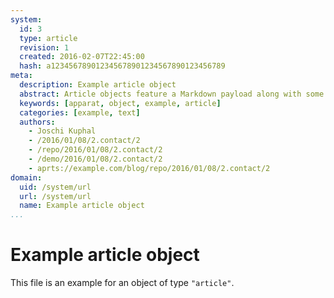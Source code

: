 ```yaml
---
system:
  id: 3
  type: article
  revision: 1
  created: 2016-02-07T22:45:00
  hash: a123456789012345678901234567890123456789
meta:
  description: Example article object
  abstract: Article objects feature a Markdown payload along with some custom properties
  keywords: [apparat, object, example, article]
  categories: [example, text]
  authors:
    - Joschi Kuphal
    - /2016/01/08/2.contact/2
    - /repo/2016/01/08/2.contact/2
    - /demo/2016/01/08/2.contact/2
    - aprts://example.com/blog/repo/2016/01/08/2.contact/2
domain:
  uid: /system/url
  url: /system/url
  name: Example article object
...
```

# Example article object

This file is an example for an object of type `"article"`.
